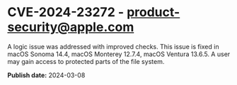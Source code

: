 # CVE-2024-23272 - product-security@apple.com

A logic issue was addressed with improved checks. This issue is fixed in macOS Sonoma 14.4, macOS Monterey 12.7.4, macOS Ventura 13.6.5. A user may gain access to protected parts of the file system.

**Publish date:** 2024-03-08
